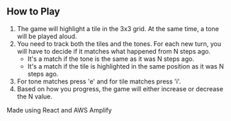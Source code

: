 ## How to Play
1. The game will highlight a tile in the 3x3 grid. At the same time, a tone will be played aloud.
2. You need to track both the tiles and the tones. For each new turn, you will have to decide if it matches what happened from N steps ago.
    - It's a match if the tone is the same as it was N steps ago.
    - It's a match if the tile is highlighted in the same position as it was N steps ago.
3. For tone matches press 'e' and for tile matches press 'i'.
4. Based on how you progress, the game will either increase or decrease the N value.

Made using React and AWS Amplify
